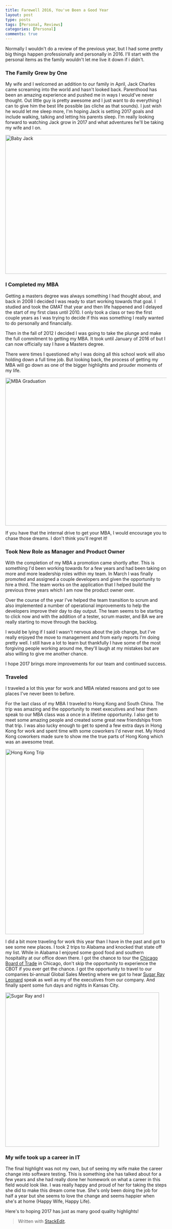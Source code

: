 ```yaml
---
title: Farewell 2016, You've Been a Good Year
layout: post
type: posts
tags: [Personal, Reviews]
categories: [Personal]
comments: true
---
```


Normally I wouldn't do a review of the previous year, but I had some pretty big things happen professionally and personally in 2016.  I'll start with the personal items as the family wouldn't let me live it down if i didn't. 

###  __The Family Grew by One__ 

My wife and I welcomed an addition to our family in April, Jack Charles came screaming into the world and hasn't looked back.  Parenthood has been an amazing experience and pushed me in ways I would've never thought.  Out little guy is pretty awesome and I just want to do everything I can to give him the best life possible (as cliche as that sounds).  I just wish he would let me sleep more, I'm hoping Jack is setting 2017 goals and include walking, talking and letting his parents sleep.  I'm really looking forward to watching Jack grow in 2017 and what adventures he'll be taking my wife and I on.

<img src="/assets/img/20170104/Jack1.jpg" height="432" width="576" alt="Baby Jack" > 

### __I Completed my MBA__ 

Getting a masters degree was always something I had thought about, and back in 2008 I decided I was ready to start working towards that goal.  I studied and took the GMAT that year and then life happened and I delayed the start of my first class until 2010.  I only took a class or two the first couple years as I was trying to decide if this was something I really wanted to do personally and financially.  

Then in the fall of 2012 I decided I was going to take the plunge and make the full commitment to getting my MBA.  It took until January of 2016 of  but I can now officially say I have a Masters degree.  

There were times I questioned why I was doing all this school work will also holding down a full time job.  But looking back, the process of getting my MBA will go down as one of the bigger highlights and prouder moments of my life.  

<img src="/assets/img/20170104/graduation1.jpg" height="460" width="614" alt="MBA Graduation" > 

If you have that the internal drive to get your MBA, I would encourage you to chase those dreams.  I don't think you'll regret it!

### __Took New Role as Manager and Product Owner__ 

With the completion of my MBA a promotion came shortly after.  This is something I'd been working towards for a few years and had been taking on more and more leadership roles within my team.  In March I was finally promoted and assigned a couple developers and given the opportunity to hire a third.  The team works on the application that I helped build the previous three years which I am now the product owner over.  

Over the course of the year I've helped the team transition to scrum and also implemented a number of operational improvements to help the developers improve their day to day output.  The team seems to be starting to click now and with the addition of a tester, scrum master, and BA we are really starting to move through the backlog.

I would be lying if I said I wasn't nervous about the job change, but I've really enjoyed the move to management and from early reports I'm doing pretty well.  I still have a lot to learn but thankfully I have some of the most forgiving people working around me, they'll laugh at my mistakes but are also willing to give me another chance.  

I hope 2017 brings more improvements for our team and continued success.

### __Traveled__ 

I traveled a lot this year for work and MBA related reasons and got to see places I've never been to before.  

For the last class of my MBA I traveled to Hong Kong and South China.  The trip was amazing and the opportunity to meet executives and hear them speak to our MBA class was a once in a lifetime opportunity.  I also get to meet some amazing people and created some great new friendships from that trip.  I was also lucky enough to get to spend a few extra days in Hong Kong for work and spent time with some coworkers I'd never met.  My Hond Kong coworkers made sure to show me the true parts of Hong Kong which was an awesome treat.

<img src="/assets/img/20170104/hongkong1.jpg" height="576" width="432" alt="Hong Kong Trip" > 

I did a bit more traveling for work this year than I have in the past and got to see some new places.  I took 2 trips to Alabama and knocked that state off my list.  While in Alabama I enjoyed some good food and southern hospitality at our office down there.  I got the chance to tour the [Chicago Board of Trade](https://en.wikipedia.org/wiki/Chicago_Board_of_Trade) in Chicago, don't skip the opportunity to experience the CBOT if you ever get the chance.  I got the opportunity to travel to our companies bi-annual Global Sales Meeting where we got to hear [Sugar Ray Leonard](http://sugarrayleonard.com/) speak as well as my of the executives from our company.  And finally spent some fun days and nights in Kansas City.

<img src="/assets/img/20170104/sugarray1.jpg" height="480" width="480" alt="Sugar Ray and I" > 

### __My wife took up a career in IT__

The final highlight was not my own, but of seeing my wife make the career change into software testing.  This is something she has talked about for a few years and she had really done her homework on what a career in this field would look like.  I was really happy and proud of her for taking the steps she did to make this dream come true.  She's only been doing the job for half a year but she seems to love the change and seems happier when she's at home (Happy Wife, Happy Life).  

Here's to hoping 2017 has just as many good quality highlights!

> Written with [StackEdit](https://stackedit.io/).